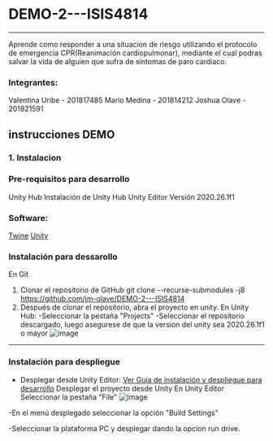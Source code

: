 # DEMO-2---ISIS4814
 ***
Aprende como responder a una situacion de riesgo utilizando el protocolo de emergencia CPR(Reanimación cardiopulmonar), mediante el cual podras salvar la vida de alguien que sufra de sintomas de paro cardiaco.
### Integrantes:
Valentina Uribe - 201817485
Mario Medina - 201814212
Joshua Olave -  201821591

## instrucciones DEMO
### 1. Instalacion
### Pre-requisitos para desarrollo
Unity Hub
Instalación de Unity Hub
Unity Editor Versión 2020.26.1f1

### Software:
[Twine](https://twinery.org/)
[Unity](https://unity.com/es)

### Instalación para dessarollo
En Git
1. Clonar el repositorio de GitHub
    git clone --recurse-submodules -j8 https://github.com/jm-olave/DEMO-2---ISIS4814
2. Después de clonar el repositorio, abra el proyecto en unity.
En Unity Hub:
-Seleccionar la pestaña "Projects"
-Seleccionar el repositorio descargado, luego asegurese de que la version del unity sea 2020.26.1f1 o mayor 
![image](https://user-images.githubusercontent.com/60241569/140458114-eb5e2fe2-65cb-4606-9052-9d74f721ac93.png)

***
### Instalación para despliegue
- Desplegar desde Unity Editor:
[Ver Guía de instalación y despliegue para desarrollo](https://circuitstream.com/blog/htc-vive-tutorial/)
Desplegar el proyecto desde Unity
En Unity Editor
Seleccionar la pestaña "File"
![image](https://user-images.githubusercontent.com/60241569/140458628-671e95cc-92fb-4717-af06-fa2a6efc4570.png)


-En el menú desplegado seleccionar la opción "Build Settings"

-Seleccionar la plataforma PC y desplegar dando la opcion run drive.



